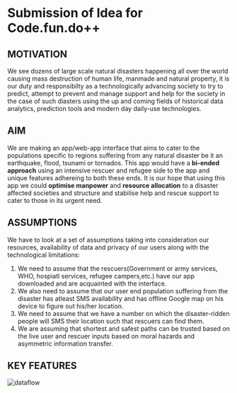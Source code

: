 # Submission of Idea for Code.fun.do++
## MOTIVATION
We see dozens of large scale natural disasters happening all over the world causing mass destruction of human life, manmade and natural property, it is our duty and responsibilty as a technologically advancing society to try to predict, attempt to prevent and manage support and help for the society in the case of such diasters using the up and coming fields of historical data analytics, prediction tools and modern day daily-use technologies.
## AIM
We are making an app/web-app interface that aims to cater to the populations specific to regions suffering from any natural disaster be it an earthquake, flood, tsunami or tornados. This app would have a **bi-ended approach** using an intensive rescuer and refugee side to the app and unique features adhereing to both these ends. It is our hope that using this app we could **optimise manpower** and **resource allocation** to a disaster affected societies and structure and stabilise help and rescue support to cater to those in its urgent need.  

## ASSUMPTIONS
We have to look at a set of assumptions taking into consideration our resources, availability of data and privacy of our users along with the technological limitations:
1. We need to assume that the rescuers(Government or army services, WHO, hospiatl services, refugee campers,etc.) have our app downloaded and are acquainted with the interface.
2. We also need to assume that our user end population suffering from the disaster has atleast SMS availability and has offline Google map on his device to figure out his/her location.
3. We need to assume that we have a number on which the disaster-ridden people will SMS their location such that rescuers can find them. 
4. We are assuming that shortest and safest paths can be trusted based on the live user and rescuer inputs based on moral hazards and asymmetric information transfer.

## KEY FEATURES
![dataflow](https://user-images.githubusercontent.com/31070834/46861178-ae6d8d00-ce2f-11e8-8116-1b597a0d5a7c.png)
